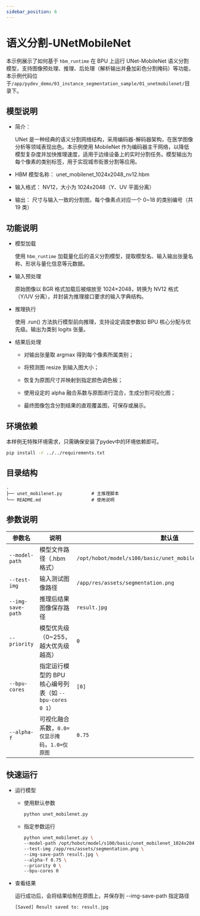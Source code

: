 ```yaml
---
sidebar_position: 6
---
```


# 语义分割-UNetMobileNet

本示例展示了如何基于 `hbm_runtime` 在 BPU 上运行 UNet-MobileNet 语义分割模型，支持图像预处理、推理、后处理（解析输出并叠加彩色分割掩码）等功能，本示例代码位于`/app/pydev_demo/03_instance_segmentation_sample/01_unetmobilenet/`目录下。

## 模型说明
- 简介：

    UNet 是一种经典的语义分割网络结构，采用编码器-解码器架构，在医学图像分析等领域表现出色。本示例使用 MobileNet 作为编码器主干网络，以降低模型复杂度并加快推理速度，适用于边缘设备上的实时分割任务。模型输出为每个像素的类别标签，用于实现城市街景分割等应用。

- HBM 模型名称： unet_mobilenet_1024x2048_nv12.hbm

- 输入格式： NV12，大小为 1024x2048（Y、UV 平面分离）

- 输出： 尺寸与输入一致的分割图，每个像素点对应一个 0~18 的类别编号（共 19 类）

## 功能说明
- 模型加载

    使用 `hbm_runtime` 加载量化后的语义分割模型，提取模型名、输入输出张量名称、形状与量化信息等元数据。

- 输入预处理

    原始图像以 BGR 格式加载后被缩放至 1024×2048，转换为 NV12 格式（Y/UV 分离），并封装为推理接口要求的输入字典结构。

- 推理执行

    使用 .run() 方法执行模型前向推理，支持设定调度参数如 BPU 核心分配与优先级。输出为类别 logits 张量。

- 结果后处理

    - 对输出张量取 argmax 得到每个像素所属类别；

    - 将预测图 resize 到输入图大小；

    - 恢复为原图尺寸并映射到指定颜色调色板；

    - 使用设定的 alpha 融合系数与原图进行混合，生成分割可视化图；

    - 最终图像包含分割结果的直观覆盖图，可保存或展示。

## 环境依赖
本样例无特殊环境需求，只需确保安装了pydev中的环境依赖即可。
```bash
pip install -r ../../requirements.txt
```

## 目录结构
```text
.
├── unet_mobilenet.py           # 主推理脚本
└── README.md                   # 使用说明
```

## 参数说明

| 参数名               | 说明                                      | 默认值                                 |
| ----------------- | --------------------------------------- | ----------------------------------- |
| `--model-path`    | 模型文件路径（.hbm 格式）                              | `/opt/hobot/model/s100/basic/unet_mobilenet_1024x2048_nv12.hbm` |
| `--test-img`      | 输入测试图像路径                                      | `/app/res/assets/segmentation.png`     |
| `--img-save-path` | 推理后结果图像保存路径                                  | `result.jpg`                        |
| `--priority`      | 模型优先级（0\~255，越大优先级越高）                    | `0`                                 |
| `--bpu-cores`     | 指定运行模型的 BPU 核心编号列表（如 `--bpu-cores 0 1`） | `[0]`                               |
| `--alpha-f`       | 可视化融合系数，`0.0=仅显示掩码`，`1.0=仅原图`           | `0.75`                              |


## 快速运行
- 运行模型
    - 使用默认参数
        ```bash
        python unet_mobilenet.py
        ```
    - 指定参数运行
        ```bash
        python unet_mobilenet.py \
        --model-path /opt/hobot/model/s100/basic/unet_mobilenet_1024x2048_nv12.hbm \
        --test-img /app/res/assets/segmentation.png \
        --img-save-path result.jpg \
        --alpha-f 0.75 \
        --priority 0 \
        --bpu-cores 0
        ```
- 查看结果

    运行成功后，会将结果绘制在原图上，并保存到 --img-save-path 指定路径
    ```bash
    [Saved] Result saved to: result.jpg
    ```
